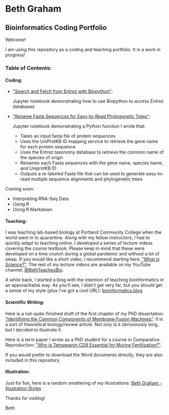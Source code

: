 # Beth Graham
## Bioinformatics Coding Portfolio

Welcome!

I am using this repository as a coding and teaching portfolio. It is a work in progress!

### Table of Contents:

#### Coding:

- ["Search and Fetch from Entrez with Biopython"](https://github.com/bmarieg/Beth-Graham-Coding-Portfolio/blob/949dabb60c34dfda469bd6fc058f8b454cc93471/Search%20and%20fetch%20from%20Entrez%20with%20Biopython.ipynb):

  Jupyter notebook demonstrating how to use Biopython to access Entrez databases

- ["Rename Fasta Sequences for Easy-to-Read Phylogenetic Trees"](https://github.com/bmarieg/Beth-Graham-Coding-Portfolio/blob/949dabb60c34dfda469bd6fc058f8b454cc93471/Renaming%20Fasta%20sequences%20for%20easy-to-read%20phylogenetic%20trees.ipynb):

  Jupyter notebook demonstrating a Python function I wrote that:
    - Takes an input fasta file of protein sequences
    - Uses the UniProtKB ID mapping service to retrieve the gene name for each protein sequence
    - Uses the Entrez taxonomy database to retrieve the common name of the species of origin
    - Renames each Fasta sequences with the gene name, species name, and UniprotKB ID
    - Outputs a re-labeled Fasta file that can be used to generate easy-to-read multiple sequence alignments and phylogenetic trees

Coming soon:
- Interpreting RNA-Seq Data
- Using R
- Using R Markdown

#### Teaching:

I was teaching lab-based biology at Portland Community College when the world went in to quarantine. Along with my fellow instructors, I had to quickly adapt to teaching online. I developed a series of lecture videos covering the course textbook. Please keep in mind that these were developed on a time crunch during a global pandemic and without a lot of sleep. If you would like a short video, I recommend starting here: ["What is Science?"](https://youtu.be/r9BNrgbtHKU). The rest of my lecture videos are available on my YouTube channel, [@BethTeachesBio](https://www.youtube.com/channel/UCIcvnv_qJ68ERMucXHt-dXg).

A while back, I started a blog with the intention of teaching bioinformatics in an approachable way. As you'll see, I didn't get very far, but you should get a sense of my style (plus I've got a cool URL): [bioinformatics.blog](https://bioinformatics.blog/)

#### Scientific Writing:

Here is a not-quite-finished draft of the first chapter of my PhD dissertation: ["Identifying the Common Components of Membrane Fusion Machines"](https://docs.google.com/document/d/1bUYGTsRMB0lVJzBC3nTN7hvt32DH5XRr/edit?usp=sharing&ouid=118309257677713383248&rtpof=true&sd=true). It is a sort of theoretical biology/review article. Not only is it obnoxiously long, but I decided to illustrate it.

Here is a term paper I wrote as a PhD student for a course in Comparative Reproduction: ["Why is Tetraspanin CD9 Essential for Murine Fertilization?"](https://docs.google.com/document/d/1M90gAly-qdR4Odhdg_seZO4lfe1Flz7A/edit?usp=share_link&ouid=118309257677713383248&rtpof=true&sd=true).

If you would prefer to download the Word documents directly, they are also included in this repository.

#### Illustration:

Just for fun, here is a random smattering of my illustrations: [Beth Graham - Illustration Styles](https://github.com/bmarieg/Beth-Graham-Coding-Portfolio/blob/c6617ababcca098ca55c235ed2004fee070f64b5/Beth%20Graham%20-%20Illustration%20Styles.ipynb)

Thanks for visiting!

Beth

